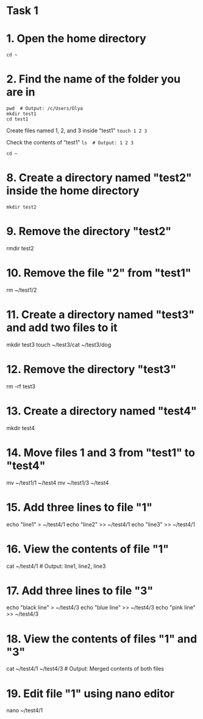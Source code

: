 # Task 1
# 1. Open the home directory
```cd ~```

# 2. Find the name of the folder you are in
```
pwd  # Output: /c/Users/Olya
mkdir test1
cd test1
```

 Create files named 1, 2, and 3 inside "test1"
```touch 1 2 3```

 Check the contents of "test1"
```ls  # Output: 1 2 3```

```cd ~```

# 8. Create a directory named "test2" inside the home directory
```mkdir test2```

# 9. Remove the directory "test2"
rmdir test2

# 10. Remove the file "2" from "test1"
rm ~/test1/2

# 11. Create a directory named "test3" and add two files to it
mkdir test3
touch ~/test3/cat ~/test3/dog

# 12. Remove the directory "test3"
rm -rf test3

# 13. Create a directory named "test4"
mkdir test4

# 14. Move files 1 and 3 from "test1" to "test4"
mv ~/test1/1 ~/test4
mv ~/test1/3 ~/test4

# 15. Add three lines to file "1"
echo "line1" > ~/test4/1
echo "line2" >> ~/test4/1
echo "line3" >> ~/test4/1

# 16. View the contents of file "1"
cat ~/test4/1  # Output: line1, line2, line3

# 17. Add three lines to file "3"
echo "black line" > ~/test4/3
echo "blue line" >> ~/test4/3
echo "pink line" >> ~/test4/3

# 18. View the contents of files "1" and "3"
cat ~/test4/1 ~/test4/3  # Output: Merged contents of both files

# 19. Edit file "1" using nano editor
nano ~/test4/1

